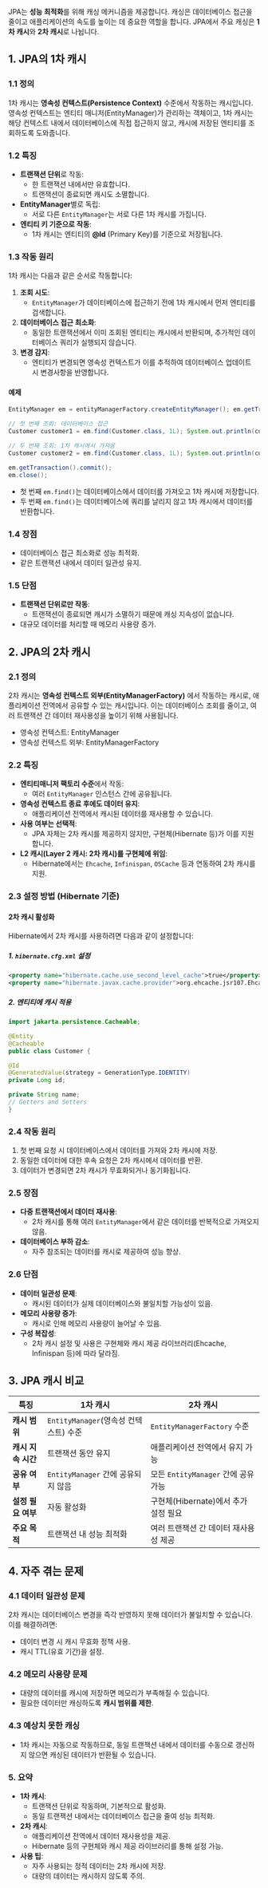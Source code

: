 JPA는 **성능 최적화**를 위해 캐싱 메커니즘을 제공합니다. 캐싱은 데이터베이스 접근을 줄이고 애플리케이션의 속도를 높이는 데 중요한 역할을 합니다. JPA에서 주요 캐싱은 **1차 캐시**와 **2차 캐시**로 나뉩니다.

## **1. JPA의 1차 캐시**

### **1.1 정의**

1차 캐시는 **영속성 컨텍스트(Persistence Context)** 수준에서 작동하는 캐시입니다. 영속성 컨텍스트는 엔티티 매니저(EntityManager)가 관리하는 객체이고, 1차 캐시는 해당 컨텍스트 내에서 데이터베이스에 직접 접근하지 않고, 캐시에 저장된 엔티티를 조회하도록 도와줍니다.

### **1.2 특징**

- **트랜잭션 단위**로 작동:
    - 한 트랜잭션 내에서만 유효합니다.
    - 트랜잭션이 종료되면 캐시도 소멸합니다.
- **EntityManager**별로 독립:
    - 서로 다른 `EntityManager`는 서로 다른 1차 캐시를 가집니다.
- **엔티티 키 기준으로 작동**:
    - 1차 캐시는 엔티티의 **@Id** (Primary Key)를 기준으로 저장됩니다.


### **1.3 작동 원리**

1차 캐시는 다음과 같은 순서로 작동합니다:

1. **조회 시도**:
    - `EntityManager`가 데이터베이스에 접근하기 전에 1차 캐시에서 먼저 엔티티를 검색합니다.
2. **데이터베이스 접근 최소화**:
    - 동일한 트랜잭션에서 이미 조회된 엔티티는 캐시에서 반환되며, 추가적인 데이터베이스 쿼리가 실행되지 않습니다. 
1. **변경 감지**:
    - 엔티티가 변경되면 영속성 컨텍스트가 이를 추적하여 데이터베이스 업데이트 시 변경사항을 반영합니다.

#### **예제**

```java
EntityManager em = entityManagerFactory.createEntityManager(); em.getTransaction().begin(); 

// 첫 번째 조회: 데이터베이스 접근 
Customer customer1 = em.find(Customer.class, 1L); System.out.println(customer1); 

// 두 번째 조회: 1차 캐시에서 가져옴 
Customer customer2 = em.find(Customer.class, 1L); System.out.println(customer2); 

em.getTransaction().commit();
em.close();
```

- 첫 번째 `em.find()`는 데이터베이스에서 데이터를 가져오고 1차 캐시에 저장합니다.
- 두 번째 `em.find()`는 데이터베이스에 쿼리를 날리지 않고 1차 캐시에서 데이터를 반환합니다.

### **1.4 장점**

- 데이터베이스 접근 최소화로 성능 최적화.
- 같은 트랜잭션 내에서 데이터 일관성 유지.

### **1.5 단점**

- **트랜잭션 단위로만 작동**:
    - 트랜잭션이 종료되면 캐시가 소멸하기 때문에 캐싱 지속성이 없습니다.
- 대규모 데이터를 처리할 때 메모리 사용량 증가.

## **2. JPA의 2차 캐시**

### **2.1 정의**

2차 캐시는 **영속성 컨텍스트 외부(EntityManagerFactory)** 에서 작동하는 캐시로, 애플리케이션 전역에서 공유할 수 있는 캐시입니다. 이는 데이터베이스 조회를 줄이고, 여러 트랜잭션 간 데이터 재사용성을 높이기 위해 사용됩니다.
- 영속성 컨텍스트: EntityManager
- 영속성 컨텍스트 외부: EntityManagerFactory

### **2.2 특징**

- **엔티티매니저 팩토리 수준**에서 작동:
    - 여러 `EntityManager` 인스턴스 간에 공유됩니다.
- **영속성 컨텍스트 종료 후에도 데이터 유지**:
    - 애플리케이션 전역에서 캐시된 데이터를 재사용할 수 있습니다.
- **사용 여부는 선택적**:
    - JPA 자체는 2차 캐시를 제공하지 않지만, 구현체(Hibernate 등)가 이를 지원합니다.
- **L2 캐시(Layer 2 캐시: 2차 캐시)를 구현체에 위임**:
    - Hibernate에서는 `Ehcache`, `Infinispan`, `OSCache` 등과 연동하여 2차 캐시를 지원.

### **2.3 설정 방법 (Hibernate 기준)**

#### **2차 캐시 활성화**

Hibernate에서 2차 캐시를 사용하려면 다음과 같이 설정합니다:

##### **1. `hibernate.cfg.xml` 설정**

```xml
<property name="hibernate.cache.use_second_level_cache">true</property> <property name="hibernate.cache.region.factory_class">org.hibernate.cache.jcache.JCacheRegionFactory</property> 
<property name="hibernate.javax.cache.provider">org.ehcache.jsr107.EhcacheCachingProvider</property>
```

##### **2. 엔티티에 캐시 적용**

```java
import jakarta.persistence.Cacheable;

@Entity
@Cacheable 
public class Customer {     

@Id     
@GeneratedValue(strategy = GenerationType.IDENTITY)     
private Long id;      

private String name;      
// Getters and Setters 
}
```


### **2.4 작동 원리**

1. 첫 번째 요청 시 데이터베이스에서 데이터를 가져와 2차 캐시에 저장.
2. 동일한 데이터에 대한 후속 요청은 2차 캐시에서 데이터를 반환.
3. 데이터가 변경되면 2차 캐시가 무효화되거나 동기화됩니다.


### **2.5 장점**

- **다중 트랜잭션에서 데이터 재사용**:
    - 2차 캐시를 통해 여러 `EntityManager`에서 같은 데이터를 반복적으로 가져오지 않음.
- **데이터베이스 부하 감소**:
    - 자주 참조되는 데이터를 캐시로 제공하여 성능 향상.

### **2.6 단점**

- **데이터 일관성 문제**:
    - 캐시된 데이터가 실제 데이터베이스와 불일치할 가능성이 있음.
- **메모리 사용량 증가**:
    - 캐시로 인해 메모리 사용량이 늘어날 수 있음.
- **구성 복잡성**:
    - 2차 캐시 설정 및 사용은 구현체와 캐시 제공 라이브러리(Ehcache, Infinispan 등)에 따라 달라짐.



## **3. JPA 캐시 비교**

| **특징**       | **1차 캐시**                    | **2차 캐시**                   |
| ------------ | ---------------------------- | --------------------------- |
| **캐시 범위**    | `EntityManager`(영속성 컨텍스트) 수준 | `EntityManagerFactory` 수준   |
| **캐시 지속 시간** | 트랜잭션 동안 유지                   | 애플리케이션 전역에서 유지 가능           |
| **공유 여부**    | `EntityManager` 간에 공유되지 않음   | 모든 `EntityManager` 간에 공유 가능 |
| **설정 필요 여부** | 자동 활성화                       | 구현체(Hibernate)에서 추가 설정 필요   |
| **주요 목적**    | 트랜잭션 내 성능 최적화                | 여러 트랜잭션 간 데이터 재사용성 제공       |


## **4. 자주 겪는 문제**

### **4.1 데이터 일관성 문제**

2차 캐시는 데이터베이스 변경을 즉각 반영하지 못해 데이터가 불일치할 수 있습니다. 이를 해결하려면:

- 데이터 변경 시 캐시 무효화 정책 사용.
- 캐시 TTL(유효 기간)을 설정.

### **4.2 메모리 사용량 문제**

- 대량의 데이터를 캐시에 저장하면 메모리가 부족해질 수 있습니다.
- 필요한 데이터만 캐싱하도록 **캐시 범위를 제한**.

### **4.3 예상치 못한 캐싱**

- 1차 캐시는 자동으로 작동하므로, 동일 트랜잭션 내에서 데이터를 수동으로 갱신하지 않으면 캐싱된 데이터가 반환될 수 있습니다.

### **5. 요약**

- **1차 캐시**:
    - 트랜잭션 단위로 작동하며, 기본적으로 활성화.
    - 동일 트랜잭션 내에서는 데이터베이스 접근을 줄여 성능 최적화.
- **2차 캐시**:
    - 애플리케이션 전역에서 데이터 재사용성을 제공.
    - Hibernate 등의 구현체와 캐시 제공 라이브러리를 통해 설정 가능.
- **사용 팁**:
    - 자주 사용되는 정적 데이터는 2차 캐시에 저장.
    - 대량의 데이터는 캐시하지 않도록 주의.